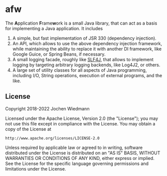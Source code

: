 # afw

The **A**pplication **F**rame**w**ork is a small Java library, that can act as a basis for implementing
a Java application. It includes

1. A simple, but fast implementation of JSR 330 (dependency injection).
2. An API, which allows to use the above dependency injection framework, while maintaining the ability
   to replace it with another DI framework, like Google Guice, or Spring Beans, if necessary.
3. A small logging facade, roughly like [SLF4J](https://www.slf4j.org/), that allows to implement
   logging by targeting arbitrary logging backends, like Log4J2, or others.
4. A large set of utility classes for all aspects of Java programming, including I/O, String
   operations, execution of external programs, and the like.

## License

 Copyright 2018-2022 Jochen Wiedmann

 Licensed under the Apache License, Version 2.0 (the "License");
 you may not use this file except in compliance with the License.
 You may obtain a copy of the License at

    http://www.apache.org/licenses/LICENSE-2.0

 Unless required by applicable law or agreed to in writing, software
 distributed under the License is distributed on an "AS IS" BASIS,
 WITHOUT WARRANTIES OR CONDITIONS OF ANY KIND, either express or implied.
 See the License for the specific language governing permissions and
 limitations under the License.
